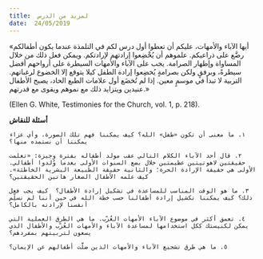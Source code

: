 ```yaml
---
title:  لمزيد من الدرس
date:  24/05/2019
---
```


«أيها الآباء والأمهات، عليكم أن تعطوا أول درس لكم في التلمذة عندما يكون أطفالكم رضَّع على ذراعيكم. علموهم أن يُخْضِعوا إرادتهم لإرادتكم. ويمكن فعل ذلك من خلال المساواة وإظهار الصرامة. يجب على الآباء والأمهات السيطرة على أرواحهم أفضل سيطرةً، وبرفقٍ ولكن بصرامةٍ يُخضِعوا إرادة الطفل كيلا يتوقع إلا الخضوع لرغباتهم. التربية لا تبدأ في موسمٍ معين. إذا لم تُخضَع أول علامات الطبع الحاد، يصبح الأطفال عنيدين ويتزايد ذلك مع نموهم ويقوى مع قدرتهم.»

(Ellen G. White, Testimonies for the Church, vol. 1, p. 218).

**أسئلة للنقاش**

`١. ما معنى أن تكون «طفل» الله؟ كيف يمكننا فهم تلك الصورة، وأي عزاء يمكننا أن نستمده منها؟`

`٢. قال أحد الآباء الكلام التالي عقب مولد أطفاله بفترة وجيزة: «تعلمت حقيقتين لاهوتيتين عظيمتين خلال بضع السنوات الأولى بعدما وُلدوا أطفالي. الأولى هي حقيقة الإرادة الحرة؛ والثانية حقيقة الطبيعة البشرية الخاطئة». كيف علمه الأطفال الصغار هاتين الحقيقتين؟`

`٣. ما هو الوقت المناسب للمساعدة في تشكيل إرادة الأطفال؟  كيف يجب فعل ذلك؟ كيف يمكننا تكشيل إرادة أطفالنا حسب خطة الله في حين أننا لم نسلِّم أنفسنا لإرادته بالكامل؟`

`٤. تعمق أكثر في موضوع الآباء الأمهات العُزّب. ما هي الطرق العملية التي يمكن لكنيستك ككل استخدامها لمساعدة الآباء والأمهات العُزّب والأطفال الذي يسعون لتربيتهم بمفردهم؟`

`٥. ما هي طرق تشجيع الآباء والأمهات الذين ضلَّت أطفالهم عن الإيمان؟`